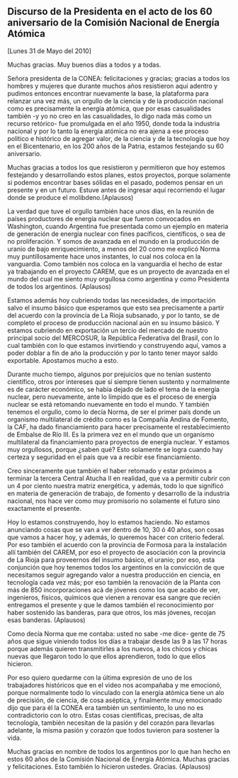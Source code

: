 Discurso de la Presidenta en el acto de los 60 aniversario de la Comisión Nacional de Energía Atómica
-----------------------------------------------------------------------------------------------------

[Lunes 31 de Mayo del 2010]

Muchas gracias. Muy buenos días a todos y a todas.

Señora presidenta de la CONEA: felicitaciones y gracias; gracias a todos
los hombres y mujeres que durante muchos años resistieron aquí adentro y
pudimos entonces encontrar nuevamente la base, la plataforma para
relanzar una vez más, un orgullo de la ciencia y de la producción
nacional como es precisamente la energía atómica, que por esas
casualidades también -y yo no creo en las casualidades, lo digo nada más
como un recurso retórico- fue promulgada en el año 1950, donde toda la
industria nacional y por lo tanto la energía atómica no era ajena a ese
proceso político e histórico de agregar valor, de la ciencia y de la
tecnología que hoy en el Bicentenario, en los 200 años de la Patria,
estamos festejando su 60 aniversario.

Muchas gracias a todos los que resistieron y permitieron que hoy estemos
festejando y desarrollando estos planes, estos proyectos, porque
solamente si podemos encontrar bases sólidas en el pasado, podemos
pensar en un presente y en un futuro. Estuve antes de ingresar aquí
recorriendo el lugar donde se produce el molibdeno.(Aplausos)

La verdad que tuve el orgullo también hace unos días, en la reunión de
países productores de energía nuclear que fueron convocados en
Washington, cuando Argentina fue presentada como un ejemplo en materia
de generación de energía nuclear con fines pacíficos, científicos, o sea
de no proliferación. Y somos de avanzada en el mundo en la producción de
uranio de bajo enriquecimiento, a menos del 20 como me explicó Norma muy
puntillosamente hace unos instantes, lo cual nos coloca en la
vanguardia. Como también nos coloca en la vanguardia el hecho de estar
ya trabajando en el proyecto CAREM, que es un proyecto de avanzada en el
mundo del cual me siento muy orgullosa como argentina y como Presidenta
de todos los argentinos. (Aplausos)

Estamos además hoy cubriendo todas las necesidades, de importación salvo
el insumo básico que esperamos que esto sea precisamente a partir del
acuerdo con la provincia de La Rioja subsanado, y por lo tanto, se de
completo el proceso de producción nacional aún en su insumo básico. Y
estamos cubriendo en exportación un tercio del mercado de nuestro
principal socio del MERCOSUR, la República Federativa del Brasil, con lo
cual también con lo que estamos invirtiendo y construyendo aquí, vamos a
poder doblar a fin de año la producción y por lo tanto tener mayor saldo
exportable. Apostamos mucho a esto.

Durante mucho tiempo, algunos por prejuicios que no tenían sustento
científico, otros por intereses que sí siempre tienen sustento y
normalmente es de carácter económico, se había dejado de lado el tema de
la energía nuclear, pero nuevamente, ante lo límpido que es el proceso
de energía nuclear se está retomando nuevamente en todo el mundo. Y
también tenemos el orgullo, como lo decía Norma, de ser el primer país
donde un organismo multilateral de crédito como es la Compañía Andina de
Fomento, la CAF, ha dado financiamiento para hacer precisamente el
restablecimiento de Embalse de Río III. Es la primera vez en el mundo
que un organismo multilateral da financiamiento para proyectos de
energía nuclear. Y estamos muy orgullosos, porque ¿saben qué? Esto
solamente se logra cuando hay certeza y seguridad en el país que va a
recibir ese financiamiento.

Creo sinceramente que también el haber retomado y estar próximos a
terminar la tercera Central Atucha II en realidad, que va a permitir
cubrir con un 4 por ciento nuestra matriz energética, y además, todo lo
que significó en materia de generación de trabajo, de fomento y
desarrollo de la industria nacional, nos hace ver como muy promisorio no
solamente el futuro sino exactamente el presente.

Hoy lo estamos construyendo, hoy lo estamos haciendo. No estamos
anunciando cosas que se van a ver dentro de 10, 30 ó 40 años, son cosas
que vamos a hacer hoy, y además, lo queremos hacer con criterio federal.
Por eso también el acuerdo con la provincia de Formosa para la
instalación allí también del CAREM, por eso el proyecto de asociación
con la provincia de La Rioja para proveernos del insumo básico, el
uranio; por eso, esta conjunción que hoy tenemos todos los argentinos en
la convicción de que necesitamos seguir agregando valor a nuestra
producción en ciencia, en tecnología cada vez más; por eso también la
renovación de la Planta con más de 850 incorporaciones acá de jóvenes
como los que acabo de ver, ingenieros, físicos, químicos que vienen a
renovar esa sangre que recién entregamos el presente y que le damos
también el reconocimiento por haber sostenido las banderas, para que
otros, los más jóvenes, recojan esas banderas. (Aplausos)

Como decía Norma que me contaba: usted no sabe -me dice- gente de 75
años que sigue viniendo todos los días a trabajar desde las 9 a las 17
horas porque además quieren transmitirles a los nuevos, a los chicos y
chicas nuevas que llegaron todo lo que ellos aprendieron, todo lo que
ellos hicieron.

Por eso quiero quedarme con la última expresión de uno de los
trabajadores históricos que en el video nos acompañaba y me emocionó,
porque normalmente todo lo vinculado con la energía atómica tiene un alo
de precisión, de ciencia, de cosa aséptica, y finalmente muy emocionado
dijo que para él la CONEA era también un sentimiento, lo uno no es
contradictorio con lo otro. Estas cosas científicas, precisas, de alta
tecnología, también necesitan de la pasión y del corazón para llevarlas
adelante, la misma pasión y corazón que todos tuvieron para sostener la
vida.

Muchas gracias en nombre de todos los argentinos por lo que han hecho en
estos 60 años de la Comisión Nacional de Energía Atómica. Muchas gracias
y felicitaciones. Esto también lo hicieron ustedes. Gracias. (Aplausos)

 

 
